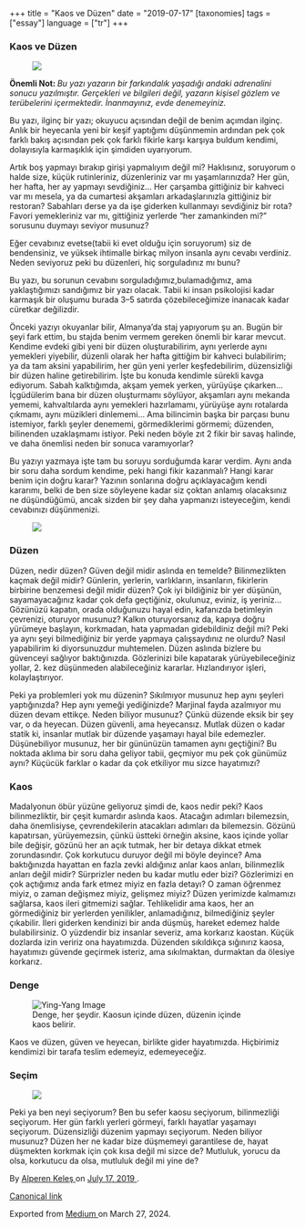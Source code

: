 +++
title = "Kaos ve Düzen"
date = "2019-07-17"
[taxonomies]
tags = ["essay"]
language = ["tr"]
+++

<article class="h-entry">
 <section class="e-content" data-field="body">
  <section class="section section--body section--first section--last" name="915c">
   <div class="section-content">
    <div class="section-inner sectionLayout--insetColumn">
     <h3 class="graf graf--h3 graf--leading graf--title" id="7d86" name="7d86">
      Kaos ve Düzen
     </h3>
     <figure class="graf graf--figure graf-after--h3" id="205f" name="205f">
      <img class="graf-image" data-height="373" data-image-id="1*0vAE2pAQzUVIhWGIQ4Kclw.jpeg" data-width="560" src="https://cdn-images-1.medium.com/max/800/1*0vAE2pAQzUVIhWGIQ4Kclw.jpeg"/>
     </figure>
     <p class="graf graf--p graf-after--figure" id="1d0f" name="1d0f">
      <strong class="markup--strong markup--p-strong">
       Önemli Not:
      </strong>
      <em class="markup--em markup--p-em">
       Bu yazı yazarın bir farkındalık yaşadığı andaki adrenalini sonucu yazılmıştır. Gerçekleri ve bilgileri değil, yazarın kişisel gözlem ve terübelerini içermektedir. İnanmayınız, evde denemeyiniz.
      </em>
     </p>
     <p class="graf graf--p graf-after--p" id="7e69" name="7e69">
      Bu yazı, ilginç bir yazı; okuyucu açısından değil de benim açımdan ilginç. Anlık bir heyecanla yeni bir keşif yaptığımı düşünmemin ardından pek çok farklı bakış açısından pek çok farklı fikirle karşı karşıya buldum kendimi, dolayısıyla karmaşıklık için şimdiden uyarıyorum.
     </p>
     <p class="graf graf--p graf-after--p" id="f93d" name="f93d">
      Artık boş yapmayı bırakıp girişi yapmalıyım değil mi? Haklısınız, soruyorum o halde size, küçük rutinleriniz, düzenleriniz var mı yaşamlarınızda? Her gün, her hafta, her ay yapmayı sevdiğiniz… Her çarşamba gittiğiniz bir kahveci var mı mesela, ya da cumartesi akşamları arkadaşlarınızla gittiğiniz bir restoran? Sabahları derse ya da işe giderken kullanmayı sevdiğiniz bir rota? Favori yemekleriniz var mı, gittiğiniz yerlerde “her zamankinden mi?” sorusunu duymayı seviyor musunuz?
     </p>
     <p class="graf graf--p graf-after--p" id="df83" name="df83">
      Eğer cevabınız evetse(tabii ki evet olduğu için soruyorum) siz de bendensiniz, ve yüksek ihtimalle birkaç milyon insanla aynı cevabı verdiniz. Neden seviyoruz peki bu düzenleri, hiç sorguladınız mı bunu?
     </p>
     <p class="graf graf--p graf-after--p" id="911c" name="911c">
      Bu yazı, bu sorunun cevabını sorguladığımız,bulamadığımız, ama yaklaştığımızı sandığımız bir yazı olacak. Tabii ki insan psikolojisi kadar karmaşık bir oluşumu burada 3–5 satırda çözebileceğimize inanacak kadar cüretkar değilizdir.
     </p>
     <p class="graf graf--p graf-after--p" id="61a6" name="61a6">
      Önceki yazıyı okuyanlar bilir, Almanya’da staj yapıyorum şu an. Bugün bir şeyi fark ettim, bu stajda benim vermem gereken önemli bir karar mevcut. Kendime evdeki gibi yeni bir düzen oluşturabilirim, aynı yerlerde aynı yemekleri yiyebilir, düzenli olarak her hafta gittiğim bir kahveci bulabilirim; ya da tam aksini yapabilirim, her gün yeni yerler keşfedebilirim, düzensizliği bir düzen haline getirebilirim. İşte bu konuda kendimle sürekli kavga ediyorum. Sabah kalktığımda, akşam yemek yerken, yürüyüşe çıkarken… İçgüdülerim bana bir düzen oluşturmamı söylüyor, akşamları aynı mekanda yememi, kahvaltılarda aynı yemekleri hazırlamamı, yürüyüşe aynı rotalarda çıkmamı, aynı müzikleri dinlememi… Ama bilincimin başka bir parçası bunu istemiyor, farklı şeyler denememi, görmediklerimi görmemi; düzenden, bilinenden uzaklaşmamı istiyor. Peki neden böyle zıt 2 fikir bir savaş halinde, ve daha önemlisi neden bir sonuca varamıyorlar?
     </p>
     <p class="graf graf--p graf-after--p" id="2793" name="2793">
      Bu yazıyı yazmaya işte tam bu soruyu sorduğumda karar verdim. Aynı anda bir soru daha sordum kendime, peki hangi fikir kazanmalı? Hangi karar benim için doğru karar? Yazının sonlarına doğru açıklayacağım kendi kararımı, belki de ben size söyleyene kadar siz çoktan anlamış olacaksınız ne düşündüğümü, ancak sizden bir şey daha yapmanızı isteyeceğim, kendi cevabınızı düşünmenizi.
     </p>
     <figure class="graf graf--figure graf-after--p" id="afbc" name="afbc">
      <img class="graf-image" data-height="720" data-image-id="1*7Jzei7nKxuHeE-ngutr2Ag.jpeg" data-is-featured="true" data-width="960" src="https://cdn-images-1.medium.com/max/800/1*7Jzei7nKxuHeE-ngutr2Ag.jpeg"/>
     </figure>
     <h3 class="graf graf--h3 graf-after--figure" id="3177" name="3177">
      Düzen
     </h3>
     <p class="graf graf--p graf-after--h3" id="cbac" name="cbac">
      Düzen, nedir düzen? Güven değil midir aslında en temelde? Bilinmezlikten kaçmak değil midir? Günlerin, yerlerin, varlıkların, insanların, fikirlerin birbirine benzemesi değil midir düzen? Çok iyi bildiğiniz bir yer düşünün, sayamayacağınız kadar çok defa geçtiğiniz, okulunuz, eviniz, iş yeriniz… Gözünüzü kapatın, orada olduğunuzu hayal edin, kafanızda betimleyin çevrenizi, oturuyor musunuz? Kalkın oturuyorsanız da, kapıya doğru yürümeye başlayın, korkmadan, hata yapmadan gidebildiniz değil mi? Peki ya aynı şeyi bilmediğiniz bir yerde yapmaya çalışsaydınız ne olurdu? Nasıl yapabilirim ki diyorsunuzdur muhtemelen. Düzen aslında bizlere bu güvenceyi sağlıyor baktığınızda. Gözlerinizi bile kapatarak yürüyebileceğiniz yollar, 2. kez düşünmeden alabileceğiniz kararlar. Hızlandırıyor işleri, kolaylaştırıyor.
     </p>
     <p class="graf graf--p graf-after--p" id="dd34" name="dd34">
      Peki ya problemleri yok mu düzenin? Sıkılmıyor musunuz hep aynı şeyleri yaptığınızda? Hep aynı yemeği yediğinizde? Marjinal fayda azalmıyor mu düzen devam ettikçe. Neden biliyor musunuz? Çünkü düzende eksik bir şey var, o da heyecan. Düzen güvenli, ama heyecansız. Mutlak düzen o kadar statik ki, insanlar mutlak bir düzende yaşamayı hayal bile edemezler. Düşünebiliyor musunuz, her bir gününüzün tamamen aynı geçtiğini? Bu noktada aklıma bir soru daha geliyor tabii, geçmiyor mu pek çok günümüz aynı? Küçücük farklar o kadar da çok etkiliyor mu sizce hayatımızı?
     </p>
     <h3 class="graf graf--h3 graf-after--p" id="84a4" name="84a4">
      Kaos
     </h3>
     <p class="graf graf--p graf-after--h3" id="094a" name="094a">
      Madalyonun öbür yüzüne geliyoruz şimdi de, kaos nedir peki? Kaos bilinmezliktir, bir çeşit kumardır aslında kaos. Atacağın adımları bilemezsin, daha önemlisiyse, çevrendekilerin atacakları adımları da bilemezsin. Gözünü kapatırsan, yürüyemezsin, çünkü üstteki örneğin aksine, kaos içinde yollar bile değişir, gözünü her an açık tutmak, her bir detaya dikkat etmek zorundasındır. Çok korkutucu duruyor değil mi böyle deyince? Ama baktığınızda hayattan en fazla zevki aldığınız anlar kaos anları, bilinmezlik anları değil midir? Sürprizler neden bu kadar mutlu eder bizi? Gözlerimizi en çok açtığımız anda fark etmez miyiz en fazla detayı? O zaman öğrenmez miyiz, o zaman değişmez miyiz, gelişmez miyiz? Düzen yerimizde kalmamızı sağlarsa, kaos ileri gitmemizi sağlar. Tehlikelidir ama kaos, her an görmediğiniz bir yerlerden yenilikler, anlamadığınız, bilmediğiniz şeyler çıkabilir. İleri giderken kendinizi bir anda düşmüş, hareket edemez halde bulabilirsiniz. O yüzdendir biz insanlar severiz, ama korkarız kaostan. Küçük dozlarda izin veririz ona hayatımızda. Düzenden sıkıldıkça sığınırız kaosa, hayatımızı güvende geçirmek isteriz, ama sıkılmaktan, durmaktan da ölesiye korkarız.
     </p>
     <h3 class="graf graf--h3 graf-after--p" id="ac06" name="ac06">
      Denge
     </h3>
     <figure class="graf graf--figure graf-after--h3" id="44ec" name="44ec">
      <img alt="Ying-Yang Image" class="graf-image" data-height="768" data-image-id="1*dphAYFx6IHDqfJvw8OnEtg.png" data-width="768" src="https://cdn-images-1.medium.com/max/800/1*dphAYFx6IHDqfJvw8OnEtg.png"/>
      <figcaption class="imageCaption">
       Denge, her şeydir. Kaosun içinde düzen, düzenin içinde kaos belirir.
      </figcaption>
     </figure>
     <p class="graf graf--p graf-after--figure" id="6de0" name="6de0">
      Kaos ve düzen, güven ve heyecan, birlikte gider hayatımızda. Hiçbirimiz kendimizi bir tarafa teslim edemeyiz, edemeyeceğiz.
     </p>
     <h3 class="graf graf--h3 graf-after--p" id="fe27" name="fe27">
      Seçim
     </h3>
     <figure class="graf graf--figure graf-after--h3" id="376e" name="376e">
      <img class="graf-image" data-height="800" data-image-id="1*CaswHX3Z98VxBYnwDu7fgQ.jpeg" data-width="1200" src="https://cdn-images-1.medium.com/max/800/1*CaswHX3Z98VxBYnwDu7fgQ.jpeg"/>
     </figure>
     <p class="graf graf--p graf-after--figure graf--trailing" id="2311" name="2311">
      Peki ya ben neyi seçiyorum? Ben bu sefer kaosu seçiyorum, bilinmezliği seçiyorum. Her gün farklı yerleri görmeyi, farklı hayatlar yaşamayı seçiyorum. Düzensizliği düzenim yapmayı seçiyorum. Neden biliyor musunuz? Düzen her ne kadar bize düşmemeyi garantilese de, hayat düşmekten korkmak için çok kısa değil mi sizce de? Mutluluk, yorucu da olsa, korkutucu da olsa, mutluluk değil mi yine de?
     </p>
    </div>
   </div>
  </section>
 </section>
 <footer>
  <p>
   By
   <a class="p-author h-card" href="https://medium.com/@alpkeles99">
    Alperen Keleş
   </a>
   on
   <a href="https://medium.com/p/669004cfa949">
    <time class="dt-published" datetime="2019-07-17T22:15:18.652Z">
     July 17, 2019
    </time>
   </a>
   .
  </p>
  <p>
   <a class="p-canonical" href="https://medium.com/@alpkeles99/kaos-ve-d%C3%BCzen-669004cfa949">
    Canonical link
   </a>
  </p>
  <p>
   Exported from
   <a href="https://medium.com">
    Medium
   </a>
   on March 27, 2024.
  </p>
 </footer>
</article>
